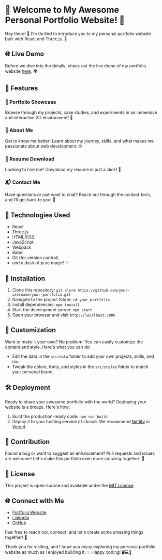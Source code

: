 # 🚀 Welcome to My Awesome Personal Portfolio Website! 🌟

Hey there! 👋 I'm thrilled to introduce you to my personal portfolio website built with React and Three.js. 🎉

## 🌐 Live Demo
Before we dive into the details, check out the live demo of my portfolio website [here](https://www.your-portfolio-website.com). 🌍

## 🌟 Features

### 💼 Portfolio Showcase
Browse through my projects, case studies, and experiments in an immersive and interactive 3D environment! 🎨

### 📝 About Me
Get to know me better! Learn about my journey, skills, and what makes me passionate about web development. 🤓

### 📂 Resume Download
Looking to hire me? Download my resume in just a click! 📄

### 📬 Contact Me
Have questions or just want to chat? Reach out through the contact form, and I'll get back to you! 📧

## 🧰 Technologies Used
- React
- Three.js
- HTML/CSS
- JavaScript
- Webpack
- Babel
- Git (for version control)
- and a dash of pure magic! ✨

## 🚧 Installation
1. Clone this repository: `git clone https://github.com/your-username/your-portfolio.git`
2. Navigate to the project folder: `cd your-portfolio`
3. Install dependencies: `npm install`
4. Start the development server: `npm start`
5. Open your browser and visit `http://localhost:3000`

## 🌈 Customization
Want to make it your own? No problem! You can easily customize the content and style. Here's what you can do:
- Edit the data in the `src/data` folder to add your own projects, skills, and bio.
- Tweak the colors, fonts, and styles in the `src/styles` folder to match your personal brand.

## 🛠️ Deployment
Ready to share your awesome portfolio with the world? Deploying your website is a breeze. Here's how:
1. Build the production-ready code: `npm run build`
2. Deploy it to your hosting service of choice. We recommend [Netlify](https://www.netlify.com/) or [Vercel](https://vercel.com/).

## 🤝 Contribution
Found a bug or want to suggest an enhancement? Pull requests and issues are welcome! Let's make this portfolio even more amazing together! 🤗

## 📜 License
This project is open-source and available under the [MIT License](LICENSE).

## 🌐 Connect with Me
- [Portfolio Website](https://www.your-portfolio-website.com)
- [LinkedIn](https://www.linkedin.com/in/jude-asiedu-231b9b144)
- [GitHub](https://github.com/Jude-Asiedu)
<!-- - [Twitter](https://twitter.com/your-twitter-handle) -->

Feel free to reach out, connect, and let's create some amazing things together! 🚀

Thank you for visiting, and I hope you enjoy exploring my personal portfolio website as much as I enjoyed building it. ✨ Happy coding! 🖥️💻🌟
